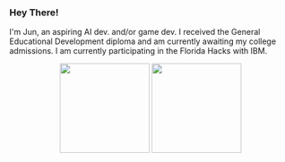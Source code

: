 ### Hey There!

I'm Jun, an aspiring AI dev. and/or game dev. I received the General Educational Development diploma and am currently awaiting my college admissions.
I am currently participating in the Florida Hacks with IBM.


<p align=center>
    <img height=160 align="center" src="https://github-readme-stats.vercel.app/api?username=JunChung11&show_icons=true&theme=midnight-purple">
    <img height=160 align="center" src="https://github-readme-stats.vercel.app/api/top-langs/?username=JunChung11&layout=compact&theme=midnight-purple">
</p>
